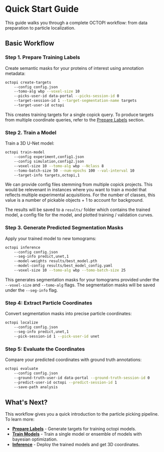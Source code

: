 # Quick Start Guide

This guide walks you through a complete OCTOPI workflow: from data preparation to particle localization. 

## Basic Workflow

### Step 1. Prepare Training Labels

Create semantic masks for your proteins of interest using annotation metadata:

```bash
octopi create-targets
    --config config.json
    --tomo-alg wbp --voxel-size 10
    --picks-user-id data-portal --picks-session-id 0
    --target-session-id 1 --target-segmentation-name targets
    --target-user-id octopi
```

This creates training targets for a single copick query. To produce targets from multiple coordinate queries,  refer to the [Prepare Labels](../user-guide/labels.md) section.

### Step 2. Train a Model

Train a 3D U-Net model:

```bash
octopi train-model
    --config experiment,config1.json
    --config simulation,config2.json
    --voxel-size 10 --tomo-alg wbp --Nclass 8
    --tomo-batch-size 50 --num-epochs 100 --val-interval 10
    --target-info targets,octopi,1
```

We can provide config files stemming from multiple copick projects. This would be relevenant in instances where you want to train a model that reflects multiple experimental acquisitions. For the number of classes, this value is a number of pickable objects + 1 to account for background. 

The results will be saved to a `results/` folder which contains the trained model, a config file for the model, and plotted training / validation curves. 

### Step 3. Generate Predicted Segmentation Masks

Apply your trained model to new tomograms:

```bash
octopi inference
    --config config.json
    --seg-info predict,unet,1
    --model-weights results/best_model.pth
    --model-config results/best_model_config.yaml
    --voxel-size 10 --tomo-alg wbp --tomo-batch-size 25
```

This generates segmentation masks for your tomograms provided under the `--voxel-size` and `--tomo-alg` flags. The segmentation masks will be saved under the `--seg-info` flag. 

### Step 4: Extract Particle Coordinates

Convert segmentation masks into precise particle coordinates:

```bash
octopi localize
    --config config.json
    --seg-info predict,unet,1
    --pick-session-id 1 --pick-user-id unet
```

### Step 5: Evaluate the Coordinates

Compare your predicted coordinates with ground truth annotations:

```bash
octopi evaluate 
    --config config.json 
    --ground-truth-user-id data-portal --ground-truth-session-id 0 
    --predict-user-id octopi --predict-session-id 1 
    --save-path analysis
```

## What's Next?

This workflow gives you a quick introduction to the particle picking pipeline. To learn more:

- **[Prepare Labels](../user-guide/labels.md)** - Generate targets for training octopi models.
- **[Train Models](../user-guide/training.md)** - Train a single model or ensemble of models with bayesian optimization.
- **[Inference](../user-guide/inference.md)** - Deploy the trained models and get 3D coordinates.